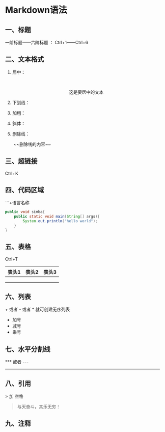 # Markdown语法

## 一、标题



一阶标题——六阶标题	：	Ctrl+1——Ctrl+6



## 二、文本格式



1. 居中：

   ​		<center>这是要居中的文本</center>

2. 下划线：

3. 加粗：

4. 斜体：

5. 删除线：

   ​		\~\~删除线的内容~~



## 三、超链接



Ctrl+K



## 四、代码区域

\```+语言名称

```java
public void simba{
    public static void main(String[] args){
        System.out.println("hello world");
    }
}
```



## 五、表格



Ctrl+T

| 表头1 | 表头2 | 表头3 |
| ----- | ----- | ----- |
|       |       |       |
|       |       |       |
|       |       |       |



## 六、列表



\+ 或者 \- 或者 \* 就可创建无序列表

- 加号
- 减号
- 乘号



## 七、水平分割线



\*** 或者 \---

---





## 八、引用



\> 加 空格

> 与天奋斗，其乐无穷！



## 九、注释







## 